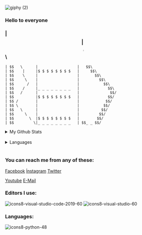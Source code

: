 ![giphy (2)](https://user-images.githubusercontent.com/121448902/210799922-fa0568be-788b-4abb-a648-7da4436a12b8.gif)

### Hello to everyone


### | $$ \        |_ _ _ _ _ _ _ _   | $$\
    | $$   \      |                  |   $$\
    | $$    |     |$ $ $ $ $ $ $ $   |     $$\
    | $$    \     |                  |       $$\
    | $$     \    |                  |         $$\
    | $$      /   |                  |           $$\   
    | $$    /     |_ _ _ _ _ _ _ _   |             $$\
    | $$   /      |                  |              $$/
    | $$          |$ $ $ $ $ $ $ $   |             $$/
    | $$ /        |                  |            $$/
    | $$ \        |                  |           $$/
    | $$   \      |                  |          $$/
    | $$     \    |                  |         $$/
    | $$       \  |$ $ $ $ $ $ $ $   |        $$/
    | $$         \|_ _ _ _ _ _ _ _   | $$_ _ $$/
    



                                   


 <details>
<summary> My Github Stats</summary> 
 <img src="https://github-readme-stats.vercel.app/api?username=MuratPembegul&theme=radical">
</details><br>

 <details>
<summary> Languages </summary>
 <img src="https://github-readme-stats.vercel.app/api/top-langs/?username=MuratPembegul&theme=radical">
</details><br>
 
### You can reach me from any of these: <br>
[Facebook](https://www.facebook.com/murat.pembegul.14) [İnstagram](https://www.instagram.com/m_42pembegul) [Twitter](https://twitter.com/murat_pembegul) 

[Youtube](https://www.youtube.com/channel/UCThQmrdmK2Ad6euvBN1Yh7Q) [E-Mail](https://mpembegul15@gmail.com)
 


 
### Editors I use:
 ![icons8-visual-studio-code-2019-60](https://user-images.githubusercontent.com/121448902/211033361-2da93c6f-b9a1-4401-ba31-12f99082a2f0.png)
![icons8-visual-studio-60](https://user-images.githubusercontent.com/121448902/211034608-7c8574a5-084f-430c-b0a1-598b6bdcf945.png)

  ### Languages: 

![icons8-python-48](https://user-images.githubusercontent.com/121448902/210796568-f035cee5-dc1e-4655-b12c-790bcdd05565.png)






